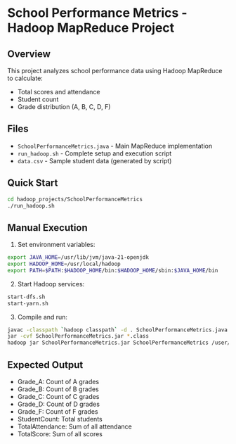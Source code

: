 # School Performance Metrics - Hadoop MapReduce Project

## Overview
This project analyzes school performance data using Hadoop MapReduce to calculate:
- Total scores and attendance
- Student count
- Grade distribution (A, B, C, D, F)

## Files
- `SchoolPerformanceMetrics.java` - Main MapReduce implementation
- `run_hadoop.sh` - Complete setup and execution script
- `data.csv` - Sample student data (generated by script)

## Quick Start
```bash
cd hadoop_projects/SchoolPerformanceMetrics
./run_hadoop.sh
```

## Manual Execution
1. Set environment variables:
```bash
export JAVA_HOME=/usr/lib/jvm/java-21-openjdk
export HADOOP_HOME=/usr/local/hadoop
export PATH=$PATH:$HADOOP_HOME/bin:$HADOOP_HOME/sbin:$JAVA_HOME/bin
```

2. Start Hadoop services:
```bash
start-dfs.sh
start-yarn.sh
```

3. Compile and run:
```bash
javac -classpath `hadoop classpath` -d . SchoolPerformanceMetrics.java
jar -cvf SchoolPerformanceMetrics.jar *.class
hadoop jar SchoolPerformanceMetrics.jar SchoolPerformanceMetrics /user/$(whoami)/SchoolPerformanceMetrics/input /user/$(whoami)/SchoolPerformanceMetrics/output
```

## Expected Output
- Grade_A: Count of A grades
- Grade_B: Count of B grades  
- Grade_C: Count of C grades
- Grade_D: Count of D grades
- Grade_F: Count of F grades
- StudentCount: Total students
- TotalAttendance: Sum of all attendance
- TotalScore: Sum of all scores